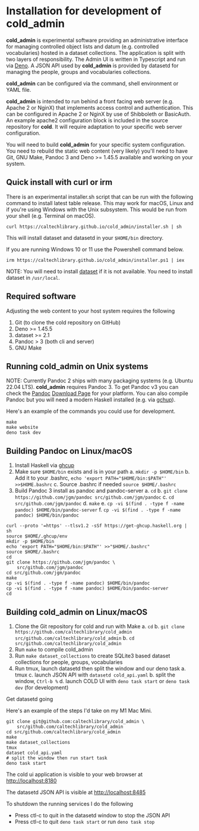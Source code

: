 
Installation for development of **cold_admin**
==============================================

**cold_admin** is experimental software providing an administrative interface for managing controlled object lists and datum (e.g. controlled vocabularies) hosted in a dataset collections. The application is split with two layers of responsibility. The Admin UI is written in Typescript and run via [Deno](https://deno.land). A JSON API used by __cold_admin__ is provided by datasetd for managing the people, groups and vocabularies collections.

**cold_admin** can be configured via the command, shell environment or YAML file.

**cold_admin** is intended to run behind a front facing web server (e.g. Apache 2 or NginX) that implements access control and authentication. This can be configured in Apache 2 or NginX by use of Shibboleth or BasicAuth.  An example apache2 configuration block is included in the source repository for **cold**. It will require adaptation to your specific web server configuration.

You will need to build **cold_admin** for your specific system configuration.  You need to rebuild the static web content (very likely) you'll need to have Git, GNU Make, Pandoc 3 and Deno >= 1.45.5 available and working on your system.

Quick install with curl or irm
------------------------------

There is an experimental installer.sh script that can be run with the
following command to install latest table release. This may work for
macOS, Linux and if you're using Windows with the Unix subsystem. This
would be run from your shell (e.g. Terminal on macOS).

~~~
curl https://caltechlibrary.github.io/cold_admin/installer.sh | sh
~~~

This will install dataset and datasetd in your `$HOME/bin` directory.

If you are running Windows 10 or 11 use the Powershell command
below.

~~~
irm https://caltechlibrary.github.io/cold_admin/installer.ps1 | iex
~~~

NOTE: You will need to install [dataset](https://github.com/caltechlibrary/dataset) if it is not available. You need to install dataset
in `/usr/local`.

Required software
-----------------

Adjusting the web content to your host system requires the following

1. Git (to clone the cold repository on GitHub)
2. Deno >= 1.45.5
2. dataset >= 2.1
4. Pandoc > 3 (both cli and server)
5. GNU Make

Running cold_admin on Unix systems
-------------------------------

NOTE: Currently Pandoc 2 ships with many packaging systems (e.g. Ubuntu 22.04 LTS). **cold_admin** requires Pandoc 3. To get Pandoc v3 you can check the [Pandoc](https://pandoc.org) [Download Page](https://pandoc.org/downloads) for your platform. You can also compile Pandoc but you will need a modern Haskell installed (e.g. via [gchup](https://www.haskell.org/ghcup/)). 

Here's an example of the commands you could use for development.

~~~
make
make website
deno task dev
~~~

Building Pandoc on Linux/macOS
------------------------------

1. Install Haskell via [ghcup](https://www.haskell.org/ghcup/)
2. Make sure `$HOME/bin` exists and is in your path
    a. `mkdir -p $HOME/bin`
    b. Add it to your .bashrc, `echo 'export PATH="$HOME/bin:$PATH"' >>$HOME.bashrc`
    c. Source .bashrc if needed `source $HOME/.bashrc`
3. Build Pandoc 3 install as pandoc and pandoc-server
    a. `cd`
    b. `git clone https://github.com/jgm/pandoc src/github.com/jgm/pandoc`
    c. `cd src/github.com/jgm/pandoc`
    d. `make`
    e. `cp -vi $(find . -type f -name pandoc) $HOME/bin/pandoc-server`
    f. `cp -vi $(find . -type f -name pandoc) $HOME/bin/pandoc`

~~~
curl --proto '=https' --tlsv1.2 -sSf https://get-ghcup.haskell.org | sh
source $HOME/.ghcup/env
mkdir -p $HOME/bin
echo 'export PATH="$HOME/bin:$PATH"' >>"$HOME/.bashrc"
source $HOME/.bashrc
cd
git clone https://github.com/jgm/pandoc \
    src/github.com/jgm/pandoc
cd src/github.com/jgm/pandoc
make
cp -vi $(find . -type f -name pandoc) $HOME/bin/pandoc
cp -vi $(find . -type f -name pandoc) $HOME/bin/pandoc-server
cd
~~~

Building cold_admin on Linux/macOS
----------------------------------

1. Clone the Git repository for cold and run with Make
    a. `cd`
    b. `git clone https://github.com/caltechlibrary/cold_admin src/github.com/caltechlibrary/cold_admin`
    b. `cd src/github.com/caltechlibrary/cold_admin`
2. Run `make` to compile cold_admin
3. Run `make dataset_collections` to create SQLite3 based dataset collections for people, groups, vocabularies
4. Run tmux, launch datasetd then split the window and our deno task
    a. tmux
    c. launch JSON API with `datasetd cold_api.yaml`
    b. split the window, `Ctrl-b %`
    d. launch COLD UI with `deno task start` or `deno task dev` (for development)

Get datasetd going

Here's an example of the steps I'd take on my M1 Mac Mini. 

~~~
git clone git@github.com:caltechlibrary/cold_admin \
    src/github.com/caltechlibrary/cold_admin
cd src/github.com/caltechlibrary/cold_admin
make
make dataset_collections
tmux
dataset cold_api.yaml
# split the window then run start task
deno task start
~~~

The cold ui application is visible to your web browser at <http://localhost:8180>

The datasetd JSON API is visible at <http://localhost:8485>

To shutdown the running services I do the following

- Press ctl-c to quit in the datasetd window to stop the JSON API
- Press ctl-c to quit `deno task start` or run `deno task stop`

